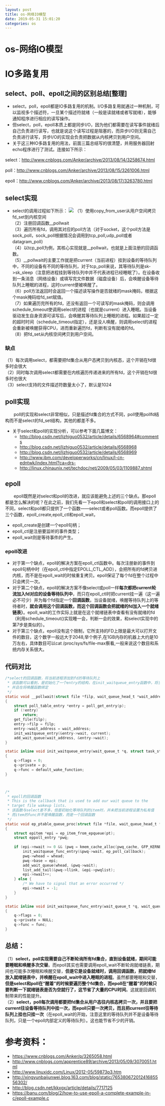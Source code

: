 ```yaml
--- 
layout: post 
title: os-网络IO模型 
date: 2019-05-31 15:01:20 
categories: os 
---
```

# os-网络IO模型

# IO多路复用
## select、poll、epoll之间的区别总结[整理]
* select，poll，epoll都是IO多路复用的机制。I/O多路复用就通过一种机制，可以监视多个描述符，一旦某个描述符就绪（一般是读就绪或者写就绪），能够通知程序进行相应的读写操作。
* 但select，poll，epoll本质上都是同步I/O，因为他们都需要在读写事件就绪后自己负责进行读写，也就是说这个读写过程是阻塞的，而异步I/O则无需自己负责进行读写，异步I/O的实现会负责把数据从内核拷贝到用户空间。
* 关于这三种IO多路复用的用法，前面三篇总结写的很清楚，并用服务器回射echo程序进行了测试。连接如下所示：

select：http://www.cnblogs.com/Anker/archive/2013/08/14/3258674.html

poll：http://www.cnblogs.com/Anker/archive/2013/08/15/3261006.html

epoll：http://www.cnblogs.com/Anker/archive/2013/08/17/3263780.html


## select实现
* select的调用过程如下所示：
![](https://cdn.jsdelivr.net/gh/nber1994/fu0k@master/uPic/20190528115137282_1712659801.png)
（1）使用copy_from_user从用户空间拷贝fd_set到内核空间        
（2）注册回调函数__pollwait    
（3）遍历所有fd，调用其对应的poll方法（对于socket，这个poll方法是sock_poll，sock_poll根据情况会调用到tcp_poll,udp_poll或者datagram_poll）    
（4）以tcp_poll为例，其核心实现就是__pollwait，也就是上面注册的回调函数。    
（5）__pollwait的主要工作就是把current（当前进程）挂到设备的等待队列中，不同的设备有不同的等待队列，对于tcp_poll来说，其等待队列是sk->sk_sleep（注意把进程挂到等待队列中并不代表进程已经睡眠了）。在设备收到一条消息（网络设备）或填写完文件数据（磁盘设备）后，会唤醒设备等待队列上睡眠的进程，这时current便被唤醒了。    
（6）poll方法返回时会返回一个描述读写操作是否就绪的mask掩码，根据这个mask掩码给fd_set赋值。    
（7）如果遍历完所有的fd，还没有返回一个可读写的mask掩码，则会调用schedule_timeout使调用select的进程（也就是current）进入睡眠。当设备驱动发生自身资源可读写后，会唤醒其等待队列上睡眠的进程。如果超过一定的超时时间（schedule_timeout指定），还是没人唤醒，则调用select的进程会重新被唤醒获得CPU，进而重新遍历fd，判断有没有就绪的fd。    
（8）把fd_set从内核空间拷贝到用户空间。    

### 缺点
（1）每次调用select，都需要把fd集合从用户态拷贝到内核态，这个开销在fd很多时会很大    
（2）同时每次调用select都需要在内核遍历传递进来的所有fd，这个开销在fd很多时也很大    
（3）select支持的文件描述符数量太小了，默认是1024    

## poll实现
　　poll的实现和select非常相似，只是描述fd集合的方式不同，poll使用pollfd结构而不是select的fd_set结构，其他的都差不多。    

* 关于select和poll的实现分析，可以参考下面几篇博文：
    * http://blog.csdn.net/lizhiguo0532/article/details/6568964#comments
    * http://blog.csdn.net/lizhiguo0532/article/details/6568968
    * http://blog.csdn.net/lizhiguo0532/article/details/6568969
    * http://www.ibm.com/developerworks/cn/linux/l-cn-edntwk/index.html?ca=drs-
    * http://linux.chinaunix.net/techdoc/net/2009/05/03/1109887.shtml

## epoll
　　epoll既然是对select和poll的改进，就应该能避免上述的三个缺点。那epoll都是怎么解决的呢？在此之前，我们先看一下epoll和select和poll的调用接口上的不同，select和poll都只提供了一个函数——select或者poll函数。而epoll提供了三个函数，epoll_create,epoll_ctl和epoll_wait，    

* epoll_create是创建一个epoll句柄；
* epoll_ctl是注册要监听的事件类型；
* epoll_wait则是等待事件的产生。

### epoll改进
* 对于第一个缺点，epoll的解决方案在epoll_ctl函数中。每次注册新的事件到epoll句柄中时（在epoll_ctl中指定EPOLL_CTL_ADD），会把所有的fd拷贝进内核，而不是在epoll_wait的时候重复拷贝。epoll保证了每个fd在整个过程中只会拷贝一次。
* 对于第二个缺点，epoll的解决方案不像select或poll一样**每次都把current轮流加入fd对应的设备等待队列中**，而只在epoll_ctl时把current挂一遍（这一遍必不可少）并为每个fd指定一个**回调函数**，当设备就绪，唤醒等待队列上的等待者时，**就会调用这个回调函数，而这个回调函数会把就绪的fd加入一个就绪链表）**。epoll_wait的工作实际上就是在这个就绪链表中查看有没有就绪的fd（利用schedule_timeout()实现睡一会，判断一会的效果，和select实现中的第7步是类似的）。
* 对于第三个缺点，epoll没有这个限制，它所支持的FD上限是最大可以打开文件的数目，这个数字一般远大于2048,举个例子,在1GB内存的机器上大约是10万左右，具体数目可以cat /proc/sys/fs/file-max察看,一般来说这个数目和系统内存关系很大。

## 代码对比

```c
/*select的回调函数，将当前进程添加到fd的等待队列上
 * 该函数可以看到，是初始化了一个entry的结构，在init_waitqueue_entry函数中，将当前进程设置为了该entry的私有值，
 * 并且在将唤醒函数绑定
 */
static void __pollwait(struct file *filp, wait_queue_head_t *wait_address, poll_table *p)
{
	struct poll_table_entry *entry = poll_get_entry(p);
	if (!entry)
		return;
	get_file(filp);
	entry->filp = filp;
	entry->wait_address = wait_address;
	init_waitqueue_entry(&entry->wait, current);
	add_wait_queue(wait_address, &entry->wait);
}

static inline void init_waitqueue_entry(wait_queue_t *q, struct task_struct *p)
{
	q->flags = 0;
	q->private = p;
	q->func = default_wake_function;
}



/*
 * epoll的回调函数
 * This is the callback that is used to add our wait queue to the
 * target file wakeup lists.
 * 该函数与select差不多，但是初始化等待队列的item时，并未把当前进程设置为私有值
 * 而item的func并不是唤醒函数，而是一个回调函数
 */
static void ep_ptable_queue_proc(struct file *file, wait_queue_head_t *whead, poll_table *pt)
{
	struct epitem *epi = ep_item_from_epqueue(pt);
	struct eppoll_entry *pwq;
 
	if (epi->nwait >= 0 && (pwq = kmem_cache_alloc(pwq_cache, GFP_KERNEL))) {
		init_waitqueue_func_entry(&pwq->wait, ep_poll_callback);
		pwq->whead = whead;
		pwq->base = epi;
		add_wait_queue(whead, &pwq->wait);
		list_add_tail(&pwq->llink, &epi->pwqlist);
		epi->nwait++;
	} else {
		/* We have to signal that an error occurred */
		epi->nwait = -1;
	}
}

static inline void init_waitqueue_func_entry(wait_queue_t *q, wait_queue_func_t func)
{
	q->flags = 0;
	q->private = NULL;
	q->func = func;
}

```




## 总结：
（1）**select，poll实现需要自己不断轮询所有fd集合，直到设备就绪，期间可能要睡眠和唤醒多次交替**。而epoll其实也需要调用epoll_wait不断轮询就绪链表，期间也可能多次睡眠和唤醒交替，**但是它是设备就绪时，调用回调函数，把就绪fd放入就绪链表中，并唤醒在epoll_wait中进入睡眠的进程**。虽然都要睡眠和交替，**但是select和poll在“醒着”的时候要遍历整个fd集合，而epoll在“醒着”的时候只要判断一下就绪链表是否为空就行了，这节省了大量的CPU时间**。这就是回调机制带来的性能提升。    
（2）**select，poll每次调用都要把fd集合从用户态往内核态拷贝一次，并且要把current往设备等待队列中挂一次，而epoll只要一次拷贝，而且把current往等待队列上挂也只挂一次**（在epoll_wait的开始，注意这里的等待队列并不是设备等待队列，只是一个epoll内部定义的等待队列）。这也能节省不少的开销。    

# 参考资料：
* https://www.cnblogs.com/Anker/p/3265058.html
* http://www.cnblogs.com/apprentice89/archive/2013/05/09/3070051.html
* http://www.linuxidc.com/Linux/2012-05/59873p3.htm
* http://xingyunbaijunwei.blog.163.com/blog/static/76538067201241685556302/
* http://blog.csdn.net/kkxgx/article/details/7717125
* https://banu.com/blog/2/how-to-use-epoll-a-complete-example-in-c/epoll-example.c
